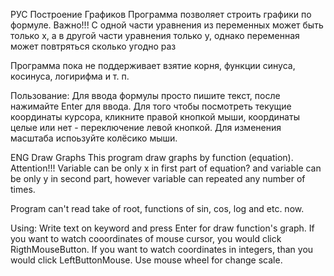РУС Построение Графиков
Программа позволяет строить графики по формуле.
        Важно!!!
С одной части уравнения из переменных может быть только x, а в другой части уравнения только
y, однако переменная может повтряться сколько угодно раз

Программа пока не поддерживает взятие корня, функции синуса, косинуса, логирифма и т. п.

Пользование:
Для ввода формулы просто пишите текст, после нажимайте Enter для ввода.
Для того чтобы посмотреть текущие координаты курсора, кликните правой кнопкой мыши, координаты целые или нет - переключение левой кнопкой.
Для изменения масштаба испоьзуйте колёсико мыши.

ENG Draw Graphs
This program draw graphs by function (equation).
        Attention!!!
Variable can be only x in first part of equation? and variable can be only y in second part, however variable can
repeated any number of times.

Program can't read take of root, functions of sin, cos, log and etc. now.

Using:
Write text on keyword and press Enter for draw function's graph.
If you want to watch cooordinates of mouse cursor, you would click RigthMouseButton. If you want to watch coordinates in integers, than you would click LeftButtonMouse.
Use mouse wheel for change scale.
